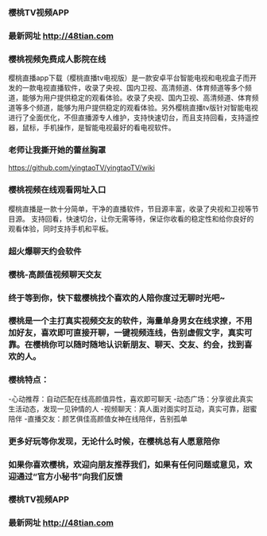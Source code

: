 ### 樱桃TV视频APP
### 最新网址 http://48tian.com



### 樱桃视频免费成人影院在线
樱桃直播app下载（樱桃直播tv电视版）是一款安卓平台智能电视和电视盒子而开发的一款电视直播软件，收录了央视、国内卫视、高清频道、体育频道等多个频道，能够为用户提供稳定的观看体验。收录了央视、国内卫视、高清频道、体育频道等多个频道，能够为用户提供稳定的观看体验。另外樱桃直播tv版针对智能电视进行了全面优化，不但直播源专人维护，支持快速切台，而且支持回看，支持遥控器，鼠标，手机操作，是智能电视最好的看电视软件。
### 老师让我撕开她的蕾丝胸罩
https://github.com/yingtaoTV/yingtaoTV/wiki
### 樱桃视频在线观看网址入口
樱桃直播是一款十分简单，干净的直播软件，节目源丰富，收录了央视和卫视等节目源。
支持回看，快速切台，让你无需等待，保证你收看的稳定性和给你良好的观看体验，同时支持手机和平板。
### 超火爆聊天约会软件
### 樱桃-高颜值视频聊天交友
### 终于等到你，快下载樱桃找个喜欢的人陪你度过无聊时光吧~
### 樱桃是一个主打真实视频交友的软件，海量单身男女在线求撩，不用加好友，喜欢即可直接开聊，一键视频连线，告别虚假文字，真实可靠。在樱桃你可以随时随地认识新朋友、聊天、交友、约会，找到喜欢的人。
### 樱桃特点：
-心动推荐：自动匹配在线高颜值异性，喜欢即可聊天
-动态广场：分享彼此真实生活动态，发现一见钟情的人
-视频聊天：真人面对面实时互动，真实可靠，甜蜜陪伴
-直播交友：颜艺俱佳高颜值女神在线陪伴，告别孤单
### 更多好玩等你发现，无论什么时候，在樱桃总有人愿意陪你
### 如果你喜欢樱桃，欢迎向朋友推荐我们，如果有任何问题或意见，欢迎通过“官方小秘书”向我们反馈
### 樱桃TV视频APP
### 最新网址 http://48tian.com
